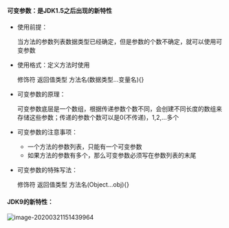 #### 可变参数：是JDK1.5之后出现的新特性

* 使用前提：

  当方法的参数列表数据类型已经确定，但是参数的个数不确定，就可以使用可变参数

* 使用格式：定义方法时使用

  修饰符  返回值类型	方法名(数据类型...变量名){}

* 可变参数的原理：

  可变参数底层是一个数组，根据传递参数个数不同，会创建不同长度的数组来存储这些参数；传递的参数个数可以是0(不传递)，1,2,...多个

* 可变参数的注意事项：

  * 一个方法的参数列表，只能有一个可变参数
  * 如果方法的参数有多个，那么可变参数必须写在参数列表的末尾

* 可变参数的特殊写法：

  修饰符  返回值类型	方法名(Object...obj){}



#### JDK9的新特性：

![image-20200321151439964](C:\Users\86159\AppData\Roaming\Typora\typora-user-images\image-20200321151439964.png)